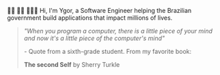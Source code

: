 🏄🏽 🏂🏿 🧑🏾‍💻
Hi, I'm Ygor,
a Software Engineer helping the Brazilian government build applications that impact millions of lives.

>*"When you program a computer, there is a little piece of your mind and now it's a little piece of the computer's mind"*
>
> \- Quote from a sixth-grade student. From my favorite book:
>
>**The second Self** by Sherry Turkle

<!---
--->
